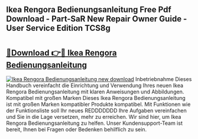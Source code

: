 ## Ikea Rengora Bedienungsanleitung Free Pdf Download - Part-SaR New Repair Owner Guide - User Service Edition TCS8g

# <h2><a href="http://df4t92u.blite.top/?on=Ikea+Rengora+Bedienungsanleitung">🔗Download 👉🔴 Ikea Rengora Bedienungsanleitung</a></h2>

[![Ikea Rengora Bedienungsanleitung new download](https://i.imgur.com/lujVjoI.png)](http://df4t92u.blite.top/?on=Ikea+Rengora+Bedienungsanleitung)
Inbetriebnahme Dieses Handbuch vereinfacht die Einrichtung und Verwendung Ihres neuen Ikea Rengora Bedienungsanleitung mit klaren Anweisungen und Abbildungen. Kompatibel mit großen Marken Dieses Ikea Rengora Bedienungsanleitung ist mit großen Marken kompatibler Produkte kompatibel. Mit Funktionen wie der Funktionsliste soll Ihr neues REDDDDDDD Ihre Aufgaben vereinfachen und Sie in die Lage versetzen, mehr zu erreichen. Wir sind hier, um Ikea Rengora Bedienungsanleitung zu helfen. Unser Kundensupport-Team ist bereit, Ihnen bei Fragen oder Bedenken behilflich zu sein.
